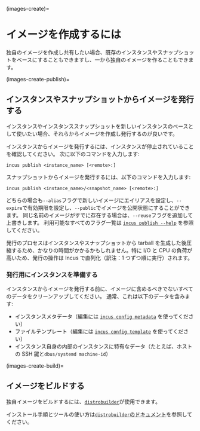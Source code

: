 (images-create)=
# イメージを作成するには

独自のイメージを作成し共有したい場合、既存のインスタンスやスナップショットをベースにすることもできますし、一から独自のイメージを作ることもできます。

(images-create-publish)=
## インスタンスやスナップショットからイメージを発行する

インスタンスやインスタンススナップショットを新しいインスタンスのベースとして使いたい場合、それらからイメージを作成し発行するのが良いです。

インスタンスからイメージを発行するには、インスタンスが停止されていることを確認してください。
次に以下のコマンドを入力します:

    incus publish <instance_name> [<remote>:]

スナップショットからイメージを発行するには、以下のコマンドを入力します:

    incus publish <instance_name>/<snapshot_name> [<remote>:]

どちらの場合も`--alias`フラグで新しいイメージにエイリアスを設定し、`--expire`で有効期限を設定し、`--public`でイメージを公開状態にすることができます。
同じ名前のイメージがすでに存在する場合は、`--reuse`フラグを追加して上書きします。
利用可能なすべてのフラグ一覧は [`incus publish --help`](incus_publish.md) を参照してください。

発行のプロセスはインスタンスやスナップショットから tarball を生成した後圧縮するため、かなりの時間がかかるかもしれません。特に I/O と CPU の負荷が高いため、発行の操作は Incus で直列化（訳注：1 つずつ順に実行）されます。

### 発行用にインスタンスを準備する

インスタンスからイメージを発行する前に、イメージに含めるべきでないすべてのデータをクリーンアップしてください。
通常、これは以下のデータを含みます:

- インスタンスメタデータ（編集には [`incus config metadata`](incus_config_metadata.md) を使ってください）
- ファイルテンプレート（編集には [`incus config template`](incus_config_template.md) を使ってください）
- インスタンス自身の内部のインスタンスに特有なデータ（たとえば、ホストの SSH 鍵と`dbus/systemd machine-id`）

(images-create-build)=
## イメージをビルドする

独自イメージをビルドするには、[`distrobuilder`](https://github.com/lxc/distrobuilder)が使用できます。

インストール手順とツールの使い方は[`distrobuilder`のドキュメント](https://distrobuilder.readthedocs.io/en/latest/)を参照してください。
